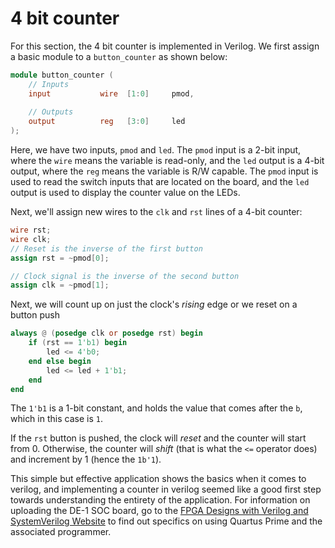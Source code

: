 # 4 bit counter

For this section, the 4 bit counter is implemented in Verilog. We first assign a basic module to a `button_counter` as shown below:

```verilog
module button_counter (
	// Inputs
	input			wire  [1:0]		pmod,
	
	// Outputs
	output		    reg	  [3:0]		led
);
```

Here, we have two inputs, `pmod` and `led`. The `pmod` input is a 2-bit input, where the `wire` means the variable is read-only, and the `led` output is a 4-bit output, where the `reg` means the variable is R/W capable. The `pmod` input is used to read the switch inputs that are located on the board, and the `led` output is used to display the counter value on the LEDs.

Next, we'll assign new wires to the `clk` and `rst` lines of a 4-bit counter:

```verilog
wire rst;
wire clk;
// Reset is the inverse of the first button
assign rst = ~pmod[0];

// Clock signal is the inverse of the second button
assign clk = ~pmod[1];
```

Next, we will count up on just the clock's *rising* edge or we reset on a button push
```verilog
always @ (posedge clk or posedge rst) begin
    if (rst == 1'b1) begin
        led <= 4'b0;
    end else begin
        led <= led + 1'b1;
    end
end
```

The `1'b1` is a 1-bit constant, and holds the value that comes after the `b`, which in this case is `1`.

If the `rst` button is pushed, the clock will *reset* and the counter will start from 0. Otherwise, the counter will *shift* (that is what the `<=` operator does) and increment by 1 (hence the `1b'1`).

This simple but effective application shows the basics when it comes to verilog, and implementing a counter in verilog seemed like a good first step towards understanding the entirety of the application. For information on uploading the DE-1 SOC board, go to the [FPGA Designs with Verilog and SystemVerilog Website](https://verilogguide.readthedocs.io/en/latest/verilog/firstproject.html) to find out specifics on using Quartus Prime and the associated programmer.